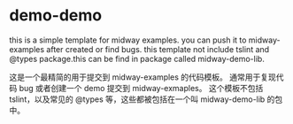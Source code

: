 # demo-demo

this is a simple template for midway examples.
you can push it to midway-examples after created or find bugs.
this template not include tslint and @types package.this can be find in package called midway-demo-lib.

这是一个最精简的用于提交到 midway-examples 的代码模板。
通常用于复现代码 bug 或者创建一个 demo 提交到 midway-exmaples。
这个模板不包括 tslint，以及常见的 @types 等，这些都被包括在一个叫 midway-demo-lib 的包中。
